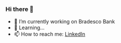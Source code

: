 ### Hi there 👋

- 🔭 I’m currently working on Bradesco Bank
- 🌱 Learning...
- 📫 How to reach me: [LinkedIn](https://www.linkedin.com/in/victorstella)
